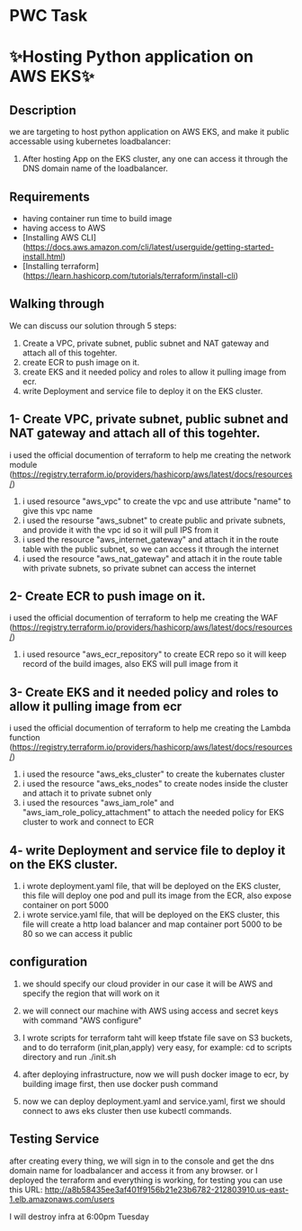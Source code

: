 # PWC Task

# ✨Hosting Python application on AWS EKS✨

## Description
we are targeting to host python application on AWS EKS, and make it public accessable using kubernetes loadbalancer:
1. After hosting App on the EKS cluster, any one can access it through the DNS domain name of the loadbalancer.

 


## Requirements
- having container run time to build image
- having access to AWS
- [Installing  AWS CLI] (https://docs.aws.amazon.com/cli/latest/userguide/getting-started-install.html)
- [Installing terraform] (https://learn.hashicorp.com/tutorials/terraform/install-cli)


## Walking through
We can discuss our solution through 5 steps:

1. Create a VPC, private subnet, public subnet and NAT gateway and attach all of this togehter.
2. create ECR to push image on it.
3. create EKS and it needed policy and roles to allow it pulling image from ecr.
4. write Deployment and service file to deploy it on the EKS cluster.


## 1- Create VPC, private subnet, public subnet and NAT gateway and attach all of this togehter.
i used the official documention of terraform to help me creating the network module (https://registry.terraform.io/providers/hashicorp/aws/latest/docs/resources/)
1. i used resource "aws_vpc" to create the vpc and use attribute "name" to give this vpc name
2. i used the resourse "aws_subnet" to create public and private subnets, and provide it with the vpc id so it will pull IPS from it
3. i used the resource "aws_internet_gateway" and attach it in the route table with the public subnet, so we can access it through the internet
4. i used the resource "aws_nat_gateway" and attach it in the route table with private subnets, so private subnet can access the internet

## 2- Create ECR to push image on it.
i used the official documention of terraform to help me creating the WAF (https://registry.terraform.io/providers/hashicorp/aws/latest/docs/resources/)
1. i used resource "aws_ecr_repository" to create ECR repo so it will keep record of the build images, also EKS will pull image from it

## 3- Create EKS and it needed policy and roles to allow it pulling image from ecr
i used the official documention of terraform to help me creating the Lambda function (https://registry.terraform.io/providers/hashicorp/aws/latest/docs/resources/)
1. i used the resource "aws_eks_cluster" to create the kubernates cluster
2. i used the resource "aws_eks_nodes" to create nodes inside the cluster and attach it to private subnet only
3. i used the resources "aws_iam_role" and "aws_iam_role_policy_attachment" to attach the needed policy for EKS cluster to work and connect to ECR 

## 4- write Deployment and service file to deploy it on the EKS cluster.
1. i wrote deployment.yaml file, that will be deployed on the EKS cluster, this file will deploy one pod and pull its image from the ECR, also expose container on port 5000
2. i wrote service.yaml file, that will be deployed on the EKS cluster, this file will create a http load balancer and map container port 5000 to be 80 so we can access it public


## configuration

1. we should specify our cloud provider in our case it will be AWS and specify the region that will work on it

2. we will connect our machine with AWS using access and secret keys with command "AWS configure"

3. I wrote scripts for terraform taht will keep tfstate file save on S3 buckets, and to do terraform (init,plan,apply) very easy, for example: cd to scripts directory and run ./init.sh

4. after deploying infrastructure, now we will push docker image to ecr, by building image first, then use docker push command

5. now we can deploy deployment.yaml and service.yaml, first we should connect to aws eks cluster then use kubectl commands.

## Testing Service
after creating every thing, we will sign in to the console and get the dns domain name for loadbalancer and access it from any browser.
or I deployed the terraform and everything is working, for testing you can use this URL: http://a8b58435ee3af401f9156b21e23b6782-212803910.us-east-1.elb.amazonaws.com/users

I will destroy infra at 6:00pm Tuesday

